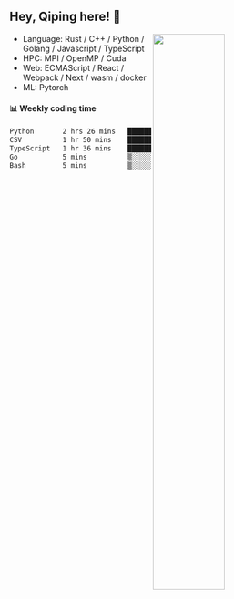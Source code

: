 

## Hey, Qiping here! :wave:

[<img align="right" width="50%" src="https://github-readme-stats.vercel.app/api?username=ppppqp&theme=dark&show_icons=true">](https://metrics.lecoq.io/ppppqp?template=classic)



-   Language: Rust / C++ / Python / Golang / Javascript / TypeScript
-   HPC: MPI / OpenMP / Cuda
-   Web: ECMAScript / React / Webpack / Next / wasm / docker
-   ML: Pytorch



#### :bar_chart: Weekly coding time

<!--START_SECTION:waka-->

```txt
Python       2 hrs 26 mins   ██████████░░░░░░░░░░░░░░░   39.35 %
CSV          1 hr 50 mins    ███████▒░░░░░░░░░░░░░░░░░   29.70 %
TypeScript   1 hr 36 mins    ██████▓░░░░░░░░░░░░░░░░░░   26.01 %
Go           5 mins          ▒░░░░░░░░░░░░░░░░░░░░░░░░   01.52 %
Bash         5 mins          ▒░░░░░░░░░░░░░░░░░░░░░░░░   01.34 %
```

<!--END_SECTION:waka-->

